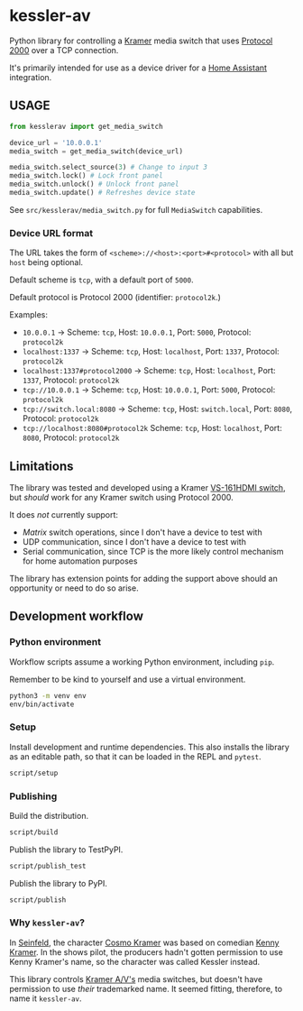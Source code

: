# kessler-av

Python library for controlling a [Kramer][kramer] media switch that uses
[Protocol 2000][p2000] over a TCP connection.

It's primarily intended for use as a device driver for a [Home Assistant][ha]
integration.

## USAGE

```py
from kesslerav import get_media_switch

device_url = '10.0.0.1'
media_switch = get_media_switch(device_url)

media_switch.select_source(3) # Change to input 3
media_switch.lock() # Lock front panel
media_switch.unlock() # Unlock front panel
media_switch.update() # Refreshes device state
```

See `src/kesslerav/media_switch.py` for full `MediaSwitch` capabilities.

### Device URL format

The URL takes the form of `<scheme>://<host>:<port>#<protocol>` with all
but `host` being optional.

Default scheme is `tcp`, with a default port of `5000`.

Default protocol is Protocol 2000 (identifier: `protocol2k`.)

Examples:

+ `10.0.0.1` ->
  Scheme: `tcp`, Host: `10.0.0.1`, Port: `5000`, Protocol: `protocol2k`
+ `localhost:1337` ->
  Scheme: `tcp`, Host: `localhost`, Port: `1337`, Protocol: `protocol2k`
+ `localhost:1337#protocol2000` ->
  Scheme: `tcp`, Host: `localhost`, Port: `1337`, Protocol: `protocol2k`
+ `tcp://10.0.0.1` ->
  Scheme: `tcp`, Host: `10.0.0.1`, Port: `5000`, Protocol: `protocol2k`
+ `tcp://switch.local:8080` ->
  Scheme: `tcp`, Host: `switch.local`, Port: `8080`, Protocol: `protocol2k`
+ `tcp://localhost:8080#protocol2k`
  Scheme: `tcp`, Host: `localhost`, Port: `8080`, Protocol: `protocol2k`

## Limitations

The library was tested and developed using a Kramer [VS-161HDMI switch][vs161h],
but _should_ work for any Kramer switch using Protocol 2000.

It does _not_ currently support:

+ _Matrix_ switch operations, since I don't have a device to test with
+ UDP communication, since I don't have a device to test with
+ Serial communication, since TCP is the more likely control mechanism for home
automation purposes

The library has extension points for adding the support above should an
opportunity or need to do so arise.

## Development workflow

### Python environment

Workflow scripts assume a working Python environment, including `pip`.

Remember to be kind to yourself and use a virtual environment.

```sh
python3 -m venv env
env/bin/activate
```

### Setup

Install development and runtime dependencies. This also installs the library as an
editable path, so that it can be loaded in the REPL and `pytest`.

```sh
script/setup
```

### Publishing

Build the distribution.

```sh
script/build
```

Publish the library to TestPyPI.

```sh
script/publish_test
```

Publish the library to PyPI.

```sh
script/publish
```

### Why `kessler-av`?

In [Seinfeld][sf], the character [Cosmo Kramer][ck] was based on comedian [Kenny
Kramer][kr2]. In the shows pilot, the producers hadn't gotten permission to use
Kenny Kramer's name, so the character was called Kessler instead.

This library controls [Kramer A/V's][kramer] media switches, but doesn't have
permission to use _their_ trademarked name. It seemed fitting, therefore, to
name it `kessler-av`.

[ck]: https://en.wikipedia.org/wiki/Cosmo_Kramer
[ha]: https://www.home-assistant.io/
[kr2]: https://en.wikipedia.org/wiki/Kenny_Kramer
[kramer]: https://www.kramerav.com/
[p2000]: https://cdn.kramerav.com/web/downloads/tech-papers/protocol_2000_rev0_51.pdf
[sf]: https://en.wikipedia.org/wiki/Seinfeld
[vs161h]: https://www1.kramerav.com/au/product/VS-161H
